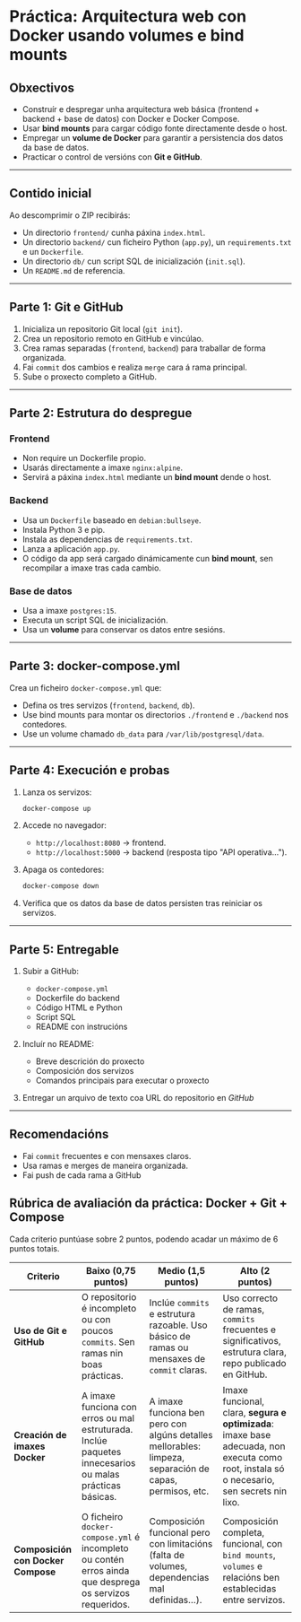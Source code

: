 
# Práctica: Arquitectura web con Docker usando volumes e bind mounts

## Obxectivos
- Construír e despregar unha arquitectura web básica (frontend + backend + base de datos) con Docker e Docker Compose.
- Usar **bind mounts** para cargar código fonte directamente desde o host.
- Empregar un **volume de Docker** para garantir a persistencia dos datos da base de datos.
- Practicar o control de versións con **Git e GitHub**.

---

## Contido inicial
Ao descomprimir o ZIP recibirás:
- Un directorio `frontend/` cunha páxina `index.html`.
- Un directorio `backend/` cun ficheiro Python (`app.py`), un `requirements.txt` e un `Dockerfile`.
- Un directorio `db/` cun script SQL de inicialización (`init.sql`).
- Un `README.md` de referencia.

---

## Parte 1: Git e GitHub

1. Inicializa un repositorio Git local (`git init`).
2. Crea un repositorio remoto en GitHub e vincúlao.
3. Crea ramas separadas (`frontend`, `backend`) para traballar de forma organizada.
4. Fai `commit` dos cambios e realiza `merge` cara á rama principal.
5. Sube o proxecto completo a GitHub.

---

## Parte 2: Estrutura do despregue

### Frontend
- Non require un Dockerfile propio.
- Usarás directamente a imaxe `nginx:alpine`.
- Servirá a páxina `index.html` mediante un **bind mount** dende o host.

### Backend
- Usa un `Dockerfile` baseado en `debian:bullseye`.
- Instala Python 3 e pip.
- Instala as dependencias de `requirements.txt`.
- Lanza a aplicación `app.py`.
- O código da app será cargado dinámicamente cun **bind mount**, sen recompilar a imaxe tras cada cambio.

### Base de datos
- Usa a imaxe `postgres:15`.
- Executa un script SQL de inicialización.
- Usa un **volume** para conservar os datos entre sesións.

---

## Parte 3: docker-compose.yml

Crea un ficheiro `docker-compose.yml` que:
- Defina os tres servizos (`frontend`, `backend`, `db`).
- Use bind mounts para montar os directorios `./frontend` e `./backend` nos contedores.
- Use un volume chamado `db_data` para `/var/lib/postgresql/data`.

---

## Parte 4: Execución e probas

1. Lanza os servizos:
   ```bash
   docker-compose up
   ```

2. Accede no navegador:
   - `http://localhost:8080` → frontend.
   - `http://localhost:5000` → backend (resposta tipo "API operativa...").

3. Apaga os contedores:
   ```bash
   docker-compose down
   ```

4. Verifica que os datos da base de datos persisten tras reiniciar os servizos.

---

## Parte 5: Entregable

1. Subir a GitHub:
   - `docker-compose.yml`
   - Dockerfile do backend
   - Código HTML e Python
   - Script SQL
   - README con instrucións

2. Incluír no README:
   - Breve descrición do proxecto
   - Composición dos servizos
   - Comandos principais para executar o proxecto

3. Entregar un arquivo de texto coa URL do repositorio en *GitHub*

---

## Recomendacións
- Fai `commit` frecuentes e con mensaxes claros.
- Usa ramas e merges de maneira organizada.
- Fai push de cada rama a GitHub

## Rúbrica de avaliación da práctica: Docker + Git + Compose

Cada criterio puntúase sobre 2 puntos, podendo acadar un máximo de 6 puntos totais.



| Criterio                           | Baixo (0,75 puntos)                                                                                     | Medio (1,5 puntos)                                                                                      | Alto (2 puntos)                                                                                                                            |
| ---------------------------------- | ------------------------------------------------------------------------------------------------------- | ------------------------------------------------------------------------------------------------------- | ------------------------------------------------------------------------------------------------------------------------------------------ |
| **Uso de Git e GitHub**            | O repositorio é incompleto ou con poucos `commits`. Sen ramas nin boas prácticas.                       | Inclúe `commits` e estrutura razoable. Uso básico de ramas ou mensaxes de `commit` claras.              | Uso correcto de ramas, `commits` frecuentes e significativos, estrutura clara, repo publicado en GitHub.                                   |
| **Creación de imaxes Docker**      | A imaxe funciona con erros ou mal estruturada. Inclúe paquetes innecesarios ou malas prácticas básicas. | A imaxe funciona ben pero con algúns detalles mellorables: limpeza, separación de capas, permisos, etc. | Imaxe funcional, clara, **segura e optimizada**: imaxe base adecuada, non executa como root, instala só o necesario, sen secrets nin lixo. |
| **Composición con Docker Compose** | O ficheiro `docker-compose.yml` é incompleto ou contén erros ainda que desprega os servizos requeridos.                   | Composición funcional pero con limitacións (falta de volumes, dependencias mal definidas…).             | Composición completa, funcional, con `bind mounts`, `volumes` e relacións ben establecidas entre servizos.                                 |

